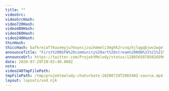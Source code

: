 ```yaml
---
title: ""
videoSrc: 
videoSrcHash: 
video720Hash: 
video480Hash: 
video360Hash: 
video240Hash: 
thinHash: 
thiccHash: bafkreiaf76azemyju7mxyncjzuikmmelz3mghk2rcnqzhjlqgqbjwv2wge?filename=20200729T200340Z-thicc.jpg
announceTitle: "First%20NSFW%20community%20art%20stream%20NOW%21%21%21%20hope%20you%20like%20my%20lil%27%20collection%20of%20your%20badass%20creations.%20%3C3%20%3C3%20%3C3"
announceUrl: https://twitter.com/ProjektMelody/status/1288565878502699008
date: 2020-07-29T20:03:40.000Z
note: 
video240TmpFilePath: 
tmpFilePath: /tmp/projektmelody-chaturbate-20200729T200340Z-source.mp4
layout: layouts/vod.njk
---
```

